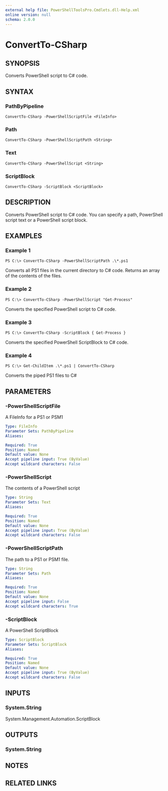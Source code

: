 ```yaml
---
external help file: PowerShellToolsPro.Cmdlets.dll-Help.xml
online version: null
schema: 2.0.0
---
```


# ConvertTo-CSharp

## SYNOPSIS

Converts PowerShell script to C\# code.

## SYNTAX

### PathByPipeline

```text
ConvertTo-CSharp -PowerShellScriptFile <FileInfo>
```

### Path

```text
ConvertTo-CSharp -PowerShellScriptPath <String>
```

### Text

```text
ConvertTo-CSharp -PowerShellScript <String>
```

### ScriptBlock

```text
ConvertTo-CSharp -ScriptBlock <ScriptBlock>
```

## DESCRIPTION

Converts PowerShell script to C\# code. You can specify a path, PowerShell script text or a PowerShell script block.

## EXAMPLES

### Example 1

```text
PS C:\> ConvertTo-CSharp -PowerShellScriptPath .\*.ps1
```

Converts all PS1 files in the current directory to C\# code. Returns an array of the contents of the files.

### Example 2

```text
PS C:\> ConvertTo-CSharp -PowerShellScript "Get-Process"
```

Converts the specified PowerShell script to C\# code.

### Example 3

```text
PS C:\> ConvertTo-CSharp -ScriptBlock { Get-Process }
```

Converts the specified PowerShell ScriptBlock to C\# code.

### Example 4

```text
PS C:\> Get-ChildItem .\*.ps1 | ConvertTo-CSharp
```

Converts the piped PS1 files to C\#

## PARAMETERS

### -PowerShellScriptFile

A FileInfo for a PS1 or PSM1

```yaml
Type: FileInfo
Parameter Sets: PathByPipeline
Aliases: 

Required: True
Position: Named
Default value: None
Accept pipeline input: True (ByValue)
Accept wildcard characters: False
```

### -PowerShellScript

The contents of a PowerShell script

```yaml
Type: String
Parameter Sets: Text
Aliases: 

Required: True
Position: Named
Default value: None
Accept pipeline input: True (ByValue)
Accept wildcard characters: False
```

### -PowerShellScriptPath

The path to a PS1 or PSM1 file.

```yaml
Type: String
Parameter Sets: Path
Aliases: 

Required: True
Position: Named
Default value: None
Accept pipeline input: False
Accept wildcard characters: True
```

### -ScriptBlock

A PowerShell ScriptBlock

```yaml
Type: ScriptBlock
Parameter Sets: ScriptBlock
Aliases: 

Required: True
Position: Named
Default value: None
Accept pipeline input: True (ByValue)
Accept wildcard characters: False
```

## INPUTS

### System.String

System.Management.Automation.ScriptBlock

## OUTPUTS

### System.String

## NOTES

## RELATED LINKS

